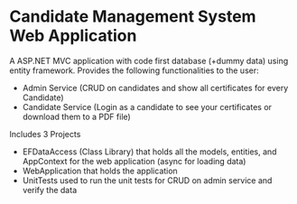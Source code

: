 # Candidate Management System Web Application
A ASP.NET MVC application with code first database (+dummy data) using entity framework.
Provides the following functionalities to the user:
  - Admin Service (CRUD on candidates and show all certificates for every Candidate)
  - Candidate Service (Login as a candidate to see your certificates or download them to a PDF file)

Includes 3 Projects
  - EFDataAccess (Class Library) that holds all the models, entities, and AppContext for the web application (async for loading data)
  - WebApplication that holds the application
  - UnitTests used to run the unit tests for CRUD on admin service and verify the data
